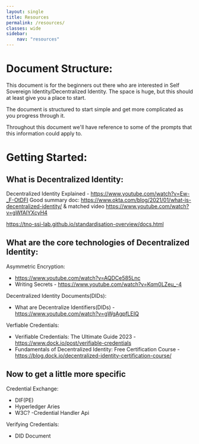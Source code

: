 ```yaml
---
layout: single
title: Resources
permalink: /resources/
classes: wide
sidebar:
    nav: "resources"
---
```



# Document Structure:
This document is for the beginners out there who are interested in Self Sovereign Identity/Decentralized Identity. The space is huge, but this should at least give you a place to start.

The document is structured to start simple and get more complicated as you progress through it.

Throughout this document we'll have reference to some of the prompts that this information could apply to.
<!-- Not sure about this -->

# Getting Started:

## What is Decentralized Identity:
Decentralized Identity Explained - https://www.youtube.com/watch?v=Ew-_F-OtDFI 
Good summary doc: https://www.okta.com/blog/2021/01/what-is-decentralized-identity/ & matched video https://www.youtube.com/watch?v=gWfAIYXcyH4

https://tno-ssi-lab.github.io/standardisation-overview/docs.html

## What are the core technologies of Decentralized Identity:

Asymmetric Encryption:
 - https://www.youtube.com/watch?v=AQDCe585Lnc 
 - Writing Secrets - https://www.youtube.com/watch?v=Kqm0LZeu_-4 

Decentralized Identity Documents(DIDs): 
 - What are Decentralize Identifiers(DIDs) - https://www.youtube.com/watch?v=gWgAgpfLEIQ

Verfiable Credentials:
 - Verifiable Credentials: The Ultimate Guide 2023 - https://www.dock.io/post/verifiable-credentials
 - Fundamentals of Decentralized Identity: Free Certification Course - https://blog.dock.io/decentralized-identity-certification-course/



## Now to get a little more specific

Credential Exchange:
- DIF(PE)
- Hyperledger Aries
- W3C? -Credential Handler Api

Verifying Credentials:
- DID Document



<!-- 

Introduction to Hyperledger Self-Sovereign Identity Solutions(require registration) - https://www.edx.org/course/identity-in-hyperledger-aries-indy-and-ursa




- Dock API https://docs.api.dock.io/
- Dock Certs (no-code platform) https://certs.dock.io/

Combines Dids/VCs and gives a good summary(plugs mobi a bit too much) - https://www.youtube.com/watch?v=lixl_FRhlhE


# Specs:
https://github.com/Sphereon-Opensource/pex 
Wallet Rendering - https://identity.foundation/wallet-rendering/
Presentation Exchange(not beginner) - https://identity.foundation/presentation-exchange/
Credential Manifest - https://identity.foundation/credential-manifest/

 -->


